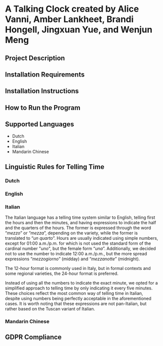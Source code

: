 # A Talking Clock created by Alice Vanni, Amber Lankheet, Brandi Hongell, Jingxuan Yue, and Wenjun Meng

## Project Description

## Installation Requirements

## Installation Instructions

## How to Run the Program

## Supported Languages
- Dutch
- English
- Italian
- Mandarin Chinese

## Linguistic Rules for Telling Time
### Dutch

### English

### Italian
The Italian language has a telling time system similar to English, telling first the hours and then the minutes, and having expressions to indicate the half and the quarters of the hours. The former is expressed through the word “*mezzo*” or “*mezza*”, depending on the variety, while the former is translated to “*un quarto*”. Hours are usually indicated using simple numbers, except for 01:00 a.m./p.m. for which is not used the standard form of the cardinal number "*uno*", but the female form “*una*”. Additionally, we decided not to use the number to indicate 12:00 a.m./p.m., but the more spread expressions “*mezzogiorno*” (midday) and “*mezzanotte*” (midnight).

The 12-hour format is commonly used in Italy, but in formal contexts and some regional varieties, the 24-hour format is preferred.

Instead of using all the numbers to indicate the exact minute, we opted for a simplified approach to telling time by only indicating it every five minutes.
These choices reflect the most common way of telling time in Italian, despite using numbers being perfectly acceptable in the aforementioned cases. It is worth noting that these expressions are not pan-Italian, but rather based on the Tuscan variant of Italian.

### Mandarin Chinese

## GDPR Compliance
